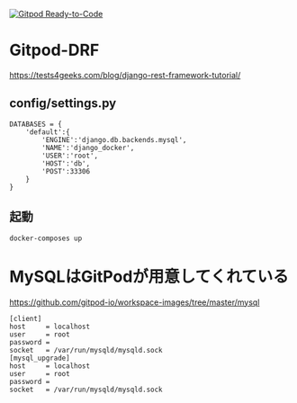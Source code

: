 [![Gitpod Ready-to-Code](https://img.shields.io/badge/Gitpod-Ready--to--Code-blue?logo=gitpod)](https://gitpod.io/#https://github.com/Watson-Sei/Tests4GeeksBlog-DRF-Tutorial) 

# Gitpod-DRF
https://tests4geeks.com/blog/django-rest-framework-tutorial/


## config/settings.py
```
DATABASES = {
    'default':{
        'ENGINE':'django.db.backends.mysql',
        'NAME':'django_docker',
        'USER':'root',
        'HOST':'db',
        'POST':33306
    }
}
```

## 起動
``` 
docker-composes up 
```





# MySQLはGitPodが用意してくれている
https://github.com/gitpod-io/workspace-images/tree/master/mysql

```
[client]
host     = localhost
user     = root
password =
socket   = /var/run/mysqld/mysqld.sock
[mysql_upgrade]
host     = localhost
user     = root
password =
socket   = /var/run/mysqld/mysqld.sock
```